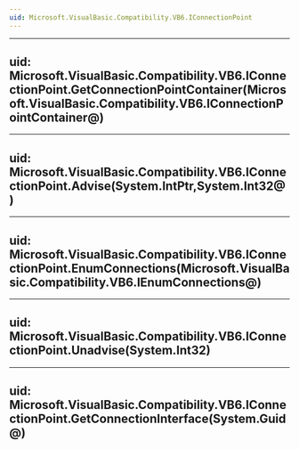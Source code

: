 ```yaml
---
uid: Microsoft.VisualBasic.Compatibility.VB6.IConnectionPoint
---
```


---
uid: Microsoft.VisualBasic.Compatibility.VB6.IConnectionPoint.GetConnectionPointContainer(Microsoft.VisualBasic.Compatibility.VB6.IConnectionPointContainer@)
---

---
uid: Microsoft.VisualBasic.Compatibility.VB6.IConnectionPoint.Advise(System.IntPtr,System.Int32@)
---

---
uid: Microsoft.VisualBasic.Compatibility.VB6.IConnectionPoint.EnumConnections(Microsoft.VisualBasic.Compatibility.VB6.IEnumConnections@)
---

---
uid: Microsoft.VisualBasic.Compatibility.VB6.IConnectionPoint.Unadvise(System.Int32)
---

---
uid: Microsoft.VisualBasic.Compatibility.VB6.IConnectionPoint.GetConnectionInterface(System.Guid@)
---
